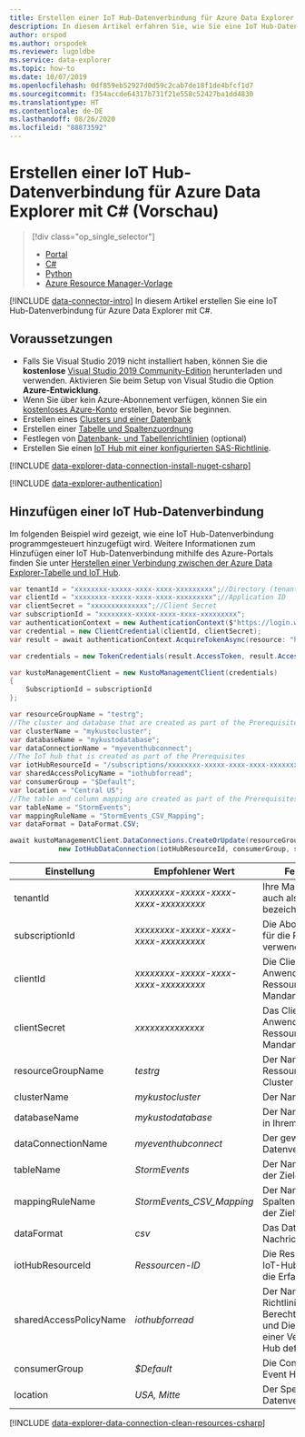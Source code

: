 ```yaml
---
title: Erstellen einer IoT Hub-Datenverbindung für Azure Data Explorer mit C#
description: In diesem Artikel erfahren Sie, wie Sie eine IoT Hub-Datenverbindung für Azure Data Explorer mit C# erstellen.
author: orspod
ms.author: orspodek
ms.reviewer: lugoldbe
ms.service: data-explorer
ms.topic: how-to
ms.date: 10/07/2019
ms.openlocfilehash: 0df859eb52927d0d59c2cab7de18f1de4bfcf1d7
ms.sourcegitcommit: f354accde64317b731f21e558c52427ba1dd4830
ms.translationtype: HT
ms.contentlocale: de-DE
ms.lasthandoff: 08/26/2020
ms.locfileid: "88873592"
---
```

# <a name="create-an-iot-hub-data-connection-for-azure-data-explorer-by-using-c-preview"></a>Erstellen einer IoT Hub-Datenverbindung für Azure Data Explorer mit C# (Vorschau)

> [!div class="op_single_selector"]
> * [Portal](ingest-data-iot-hub.md)
> * [C#](data-connection-iot-hub-csharp.md)
> * [Python](data-connection-iot-hub-python.md)
> * [Azure Resource Manager-Vorlage](data-connection-iot-hub-resource-manager.md)

[!INCLUDE [data-connector-intro](includes/data-connector-intro.md)]
In diesem Artikel erstellen Sie eine IoT Hub-Datenverbindung für Azure Data Explorer mit C#.

## <a name="prerequisites"></a>Voraussetzungen

* Falls Sie Visual Studio 2019 nicht installiert haben, können Sie die **kostenlose** [Visual Studio 2019 Community-Edition](https://www.visualstudio.com/downloads/) herunterladen und verwenden. Aktivieren Sie beim Setup von Visual Studio die Option **Azure-Entwicklung**.
* Wenn Sie über kein Azure-Abonnement verfügen, können Sie ein [kostenloses Azure-Konto](https://azure.microsoft.com/free/) erstellen, bevor Sie beginnen.
* Erstellen eines [Clusters und einer Datenbank](create-cluster-database-csharp.md)
* Erstellen einer [Tabelle und Spaltenzuordnung](net-standard-ingest-data.md#create-a-table-on-your-test-cluster)
* Festlegen von [Datenbank- und Tabellenrichtlinien](database-table-policies-csharp.md) (optional)
* Erstellen Sie einen [IoT Hub mit einer konfigurierten SAS-Richtlinie](ingest-data-iot-hub.md#create-an-iot-hub).

[!INCLUDE [data-explorer-data-connection-install-nuget-csharp](includes/data-explorer-data-connection-install-nuget-csharp.md)]

[!INCLUDE [data-explorer-authentication](includes/data-explorer-authentication.md)]

## <a name="add-an-iot-hub-data-connection"></a>Hinzufügen einer IoT Hub-Datenverbindung 

Im folgenden Beispiel wird gezeigt, wie eine IoT Hub-Datenverbindung programmgesteuert hinzugefügt wird. Weitere Informationen zum Hinzufügen einer IoT Hub-Datenverbindung mithilfe des Azure-Portals finden Sie unter [Herstellen einer Verbindung zwischen der Azure Data Explorer-Tabelle und IoT Hub](ingest-data-iot-hub.md#connect-azure-data-explorer-table-to-iot-hub).

```csharp
var tenantId = "xxxxxxxx-xxxxx-xxxx-xxxx-xxxxxxxxx";//Directory (tenant) ID
var clientId = "xxxxxxxx-xxxxx-xxxx-xxxx-xxxxxxxxx";//Application ID
var clientSecret = "xxxxxxxxxxxxxx";//Client Secret
var subscriptionId = "xxxxxxxx-xxxxx-xxxx-xxxx-xxxxxxxxx";
var authenticationContext = new AuthenticationContext($"https://login.windows.net/{tenantId}");
var credential = new ClientCredential(clientId, clientSecret);
var result = await authenticationContext.AcquireTokenAsync(resource: "https://management.core.windows.net/", clientCredential: credential);

var credentials = new TokenCredentials(result.AccessToken, result.AccessTokenType);

var kustoManagementClient = new KustoManagementClient(credentials)
{
    SubscriptionId = subscriptionId
};

var resourceGroupName = "testrg";
//The cluster and database that are created as part of the Prerequisites
var clusterName = "mykustocluster";
var databaseName = "mykustodatabase";
var dataConnectionName = "myeventhubconnect";
//The IoT hub that is created as part of the Prerequisites
var iotHubResourceId = "/subscriptions/xxxxxxxx-xxxxx-xxxx-xxxx-xxxxxxxxx/resourceGroups/xxxxxx/providers/Microsoft.Devices/IotHubs/xxxxxx";
var sharedAccessPolicyName = "iothubforread";
var consumerGroup = "$Default";
var location = "Central US";
//The table and column mapping are created as part of the Prerequisites
var tableName = "StormEvents";
var mappingRuleName = "StormEvents_CSV_Mapping";
var dataFormat = DataFormat.CSV;

await kustoManagementClient.DataConnections.CreateOrUpdate(resourceGroupName, clusterName, databaseName, dataConnectionName,
            new IotHubDataConnection(iotHubResourceId, consumerGroup, sharedAccessPolicyName, tableName: tableName, location: location, mappingRuleName: mappingRuleName, dataFormat: dataFormat));
```

|**Einstellung** | **Empfohlener Wert** | **Feldbeschreibung**|
|---|---|---|
| tenantId | *xxxxxxxx-xxxxx-xxxx-xxxx-xxxxxxxxx* | Ihre Mandanten-ID. Wird auch als Verzeichnis-ID bezeichnet.|
| subscriptionId | *xxxxxxxx-xxxxx-xxxx-xxxx-xxxxxxxxx* | Die Abonnement-ID, die Sie für die Ressourcenerstellung verwenden.|
| clientId | *xxxxxxxx-xxxxx-xxxx-xxxx-xxxxxxxxx* | Die Client-ID der Anwendung, die auf Ressourcen in Ihrem Mandanten zugreifen kann.|
| clientSecret | *xxxxxxxxxxxxxx* | Das Clientgeheimnis der Anwendung, die auf Ressourcen in Ihrem Mandanten zugreifen kann. |
| resourceGroupName | *testrg* | Der Name der Ressourcengruppe, die Ihren Cluster enthält.|
| clusterName | *mykustocluster* | Der Name Ihres Clusters.|
| databaseName | *mykustodatabase* | Der Name der Zieldatenbank in Ihrem Cluster.|
| dataConnectionName | *myeventhubconnect* | Der gewünschte Name Ihrer Datenverbindung.|
| tableName | *StormEvents* | Der Name der Zieltabelle in der Zieldatenbank.|
| mappingRuleName | *StormEvents_CSV_Mapping* | Der Name der Spaltenzuordnung, die mit der Zieltabelle verknüpft ist.|
| dataFormat | *csv* | Das Datenformat der Nachricht.|
| iotHubResourceId | *Ressourcen-ID* | Die Ressourcen-ID Ihres IoT-Hubs mit den Daten für die Erfassung. |
| sharedAccessPolicyName | *iothubforread* | Der Name der SAS-Richtlinie, die Berechtigungen für Geräte und Dienste zum Herstellen einer Verbindung mit IoT Hub definiert. |
| consumerGroup | *$Default* | Die Consumergruppe Ihres Event Hubs.|
| location | *USA, Mitte* | Der Speicherort der Datenverbindungsressource.|

[!INCLUDE [data-explorer-data-connection-clean-resources-csharp](includes/data-explorer-data-connection-clean-resources-csharp.md)]
